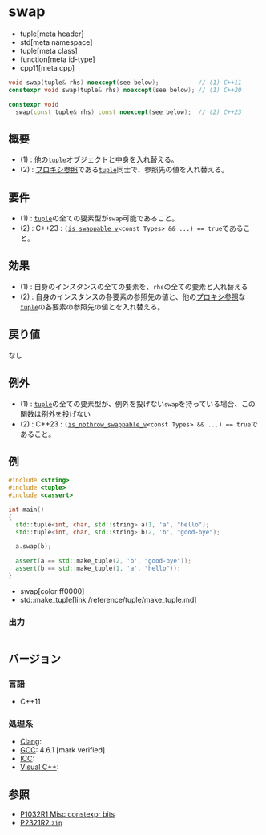 # swap
* tuple[meta header]
* std[meta namespace]
* tuple[meta class]
* function[meta id-type]
* cpp11[meta cpp]

```cpp
void swap(tuple& rhs) noexcept(see below);           // (1) C++11
constexpr void swap(tuple& rhs) noexcept(see below); // (1) C++20

constexpr void
  swap(const tuple& rhs) const noexcept(see below);  // (2) C++23
```

## 概要
- (1) : 他の[`tuple`](../tuple.md)オブジェクトと中身を入れ替える。
- (2) : [プロキシ参照](/reference/iterator/indirectly_writable.md)である[`tuple`](../tuple.md)同士で、参照先の値を入れ替える。


## 要件
- (1) : [`tuple`](../tuple.md)の全ての要素型が`swap`可能であること。
- (2) : C++23 : `(`[`is_swappable_v`](/reference/type_traits/is_swappable.md)`<const Types> && ...) == true`であること。


## 効果
- (1) : 自身のインスタンスの全ての要素を、`rhs`の全ての要素と入れ替える
- (2) : 自身のインスタンスの各要素の参照先の値と、他の[プロキシ参照](/reference/iterator/indirectly_writable.md)な[`tuple`](../tuple.md)の各要素の参照先の値とを入れ替える。


## 戻り値
なし


## 例外
- (1) : [`tuple`](../tuple.md)の全ての要素型が、例外を投げない`swap`を持っている場合、この関数は例外を投げない
- (2) : C++23 : `(`[`is_nothrow_swappable_v`](/reference/type_traits/is_nothrow_swappable.md)`<const Types> && ...) == true`であること。


## 例
```cpp example
#include <string>
#include <tuple>
#include <cassert>

int main()
{
  std::tuple<int, char, std::string> a(1, 'a', "hello");
  std::tuple<int, char, std::string> b(2, 'b', "good-bye");

  a.swap(b);

  assert(a == std::make_tuple(2, 'b', "good-bye"));
  assert(b == std::make_tuple(1, 'a', "hello"));
}
```
* swap[color ff0000]
* std::make_tuple[link /reference/tuple/make_tuple.md]

### 出力
```
```

## バージョン
### 言語
- C++11

### 処理系
- [Clang](/implementation.md#clang): 
- [GCC](/implementation.md#gcc): 4.6.1 [mark verified]
- [ICC](/implementation.md#icc): 
- [Visual C++](/implementation.md#visual_cpp): 


## 参照
- [P1032R1 Misc constexpr bits](http://www.open-std.org/jtc1/sc22/wg21/docs/papers/2018/p1032r1.html)
- [P2321R2 `zip`](https://www.open-std.org/jtc1/sc22/wg21/docs/papers/2021/p2321r2.html)
